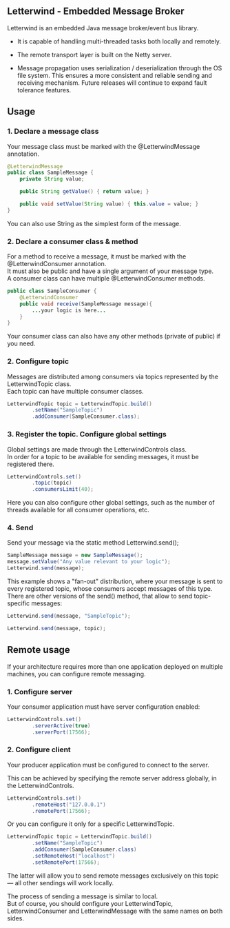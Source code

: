 ## Letterwind - Embedded Message Broker  

Letterwind is an embedded Java message broker/event bus library.  

* It is capable of handling multi-threaded tasks both locally and remotely.  

* The remote transport layer is built on the Netty server.  

* Message propagation uses serialization / deserialization through the OS file system. 
This ensures a more consistent and reliable sending and receiving mechanism.
Future releases will continue to expand fault tolerance features.

## Usage
### 1. Declare a message class
Your message class must be marked with the @LetterwindMessage annotation.
```java
@LetterwindMessage
public class SampleMessage {
    private String value;

    public String getValue() { return value; }

    public void setValue(String value) { this.value = value; }
}
```
You can also use String as the simplest form of the message.  

### 2. Declare a consumer class & method
For a method to receive a message, it must be marked with the @LetterwindConsumer annotation.  
It must also be public and have a single argument of your message type.  
A consumer class can have multiple @LetterwindConsumer methods.
```java
public class SampleConsumer {
    @LetterwindConsumer
    public void receive(SampleMessage message){
        ...your logic is here...
    }
}
```
Your consumer class can also have any other methods (private of public) if you need.

### 2. Configure topic
Messages are distributed among consumers via topics represented by the LetterwindTopic class.  
Each topic can have multiple consumer classes.  
```java
LetterwindTopic topic = LetterwindTopic.build()
        .setName("SampleTopic")
        .addConsumer(SampleConsumer.class);
```

### 3. Register the topic. Configure global settings

Global settings are made through the LetterwindControls class.  
In order for a topic to be available for sending messages, it must be registered there.
```java
LetterwindControls.set()
        .topic(topic)
        .consumersLimit(40);
```
Here you can also configure other global settings, such as the number of threads available for all consumer operations, etc.

### 4. Send  

Send your message via the static method Letterwind.send();
```java
SampleMessage message = new SampleMessage();
message.setValue("Any value relevant to your logic");
Letterwind.send(message);
```
This example shows a "fan-out" distribution, where your message is sent to every registered topic, whose consumers accept messages of this type.  
There are other versions of the send() method, that allow to send topic-specific messages:  
```java
Letterwind.send(message, "SampleTopic");
```
```java
Letterwind.send(message, topic);
```

## Remote usage

If your architecture requires more than one application deployed on multiple machines, you can configure remote messaging.

### 1. Configure server
Your consumer application must have server configuration enabled:
```java
LetterwindControls.set()
        .serverActive(true)
        .serverPort(17566);
```
### 2. Configure client
Your producer application must be configured to connect to the server.

This can be achieved by specifying the remote server address globally, in the LetterwindControls.  

```java
LetterwindControls.set()
        .remoteHost("127.0.0.1")
        .remotePort(17566);
```

Or you can configure it only for a specific LetterwindTopic.
```java
LetterwindTopic topic = LetterwindTopic.build()
        .setName("SampleTopic")
        .addConsumer(SampleConsumer.class)
        .setRemoteHost("localhost")
        .setRemotePort(17566);
```

The latter will allow you to send remote messages exclusively on this topic — all other sendings will work locally.  

The process of sending a message is similar to local.  
But of course, you should configure your LetterwindTopic, LetterwindConsumer and LetterwindMessage with the same names on both sides.